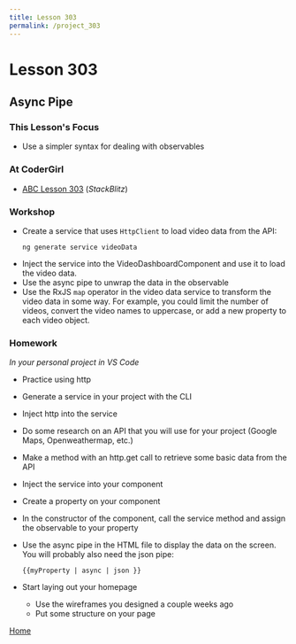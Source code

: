 ```yaml
---
title: Lesson 303
permalink: /project_303
---
```


# Lesson 303

## Async Pipe

### This Lesson's Focus
* Use a simpler syntax for dealing with observables

### At CoderGirl

* [ABC Lesson 303](https://stackblitz.io/github/AngularBootCamp/async-pipe) (_StackBlitz_)

### Workshop

* Create a service that uses `HttpClient` to load video data from the API:
    ```
    ng generate service videoData
    ```
* Inject the service into the VideoDashboardComponent and use it to load the
  video data.
* Use the async pipe to unwrap the data in the observable
* Use the RxJS `map` operator in the video data service to transform
  the video data in some way. For example, you could limit the number of
  videos, convert the video names to uppercase, or add a new property to each video object.

### Homework
*In your personal project in VS Code*
* Practice using http
* Generate a service in your project with the CLI
* Inject http into the service
* Do some research on an API that you will use for your project (Google Maps, Openweathermap, etc.)
* Make a method with an http.get call to retrieve some basic data from the API
* Inject the service into your component
* Create a property on your component 
* In the constructor of the component, call the service method and assign the observable to your property
* Use the async pipe in the HTML file to display the data on the screen. You will probably also need the json pipe: 

  `{{myProperty | async | json }}`
* Start laying out your homepage
  * Use the wireframes you designed a couple weeks ago
  * Put some structure on your page


[Home]( /web_group_cohort/project_track )
